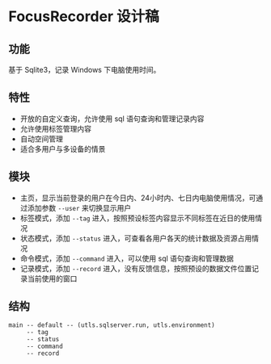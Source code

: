 # FocusRecorder 设计稿

## 功能
基于 Sqlite3，记录 Windows 下电脑使用时间。

## 特性
- 开放的自定义查询，允许使用 sql 语句查询和管理记录内容
- 允许使用标签管理内容
- 自动空间管理
- 适合多用户与多设备的情景

## 模块
- 主页，显示当前登录的用户在今日内、24小时内、七日内电脑使用情况，可通过添加参数 `--user` 来切换显示用户
- 标签模式，添加 `--tag` 进入，按照预设标签内容显示不同标签在近日的使用情况
- 状态模式，添加 `--status` 进入，可查看各用户各天的统计数据及资源占用情况
- 命令模式，添加 `--command` 进入，可以使用 sql 语句查询和管理数据
- 记录模式，添加 `--record` 进入，没有反馈信息，按照预设的数据文件位置记录当前使用的窗口

## 结构

```
main -- default -- (utls.sqlserver.run, utls.environment)
     -- tag
     -- status
     -- command
     -- record
``` 


